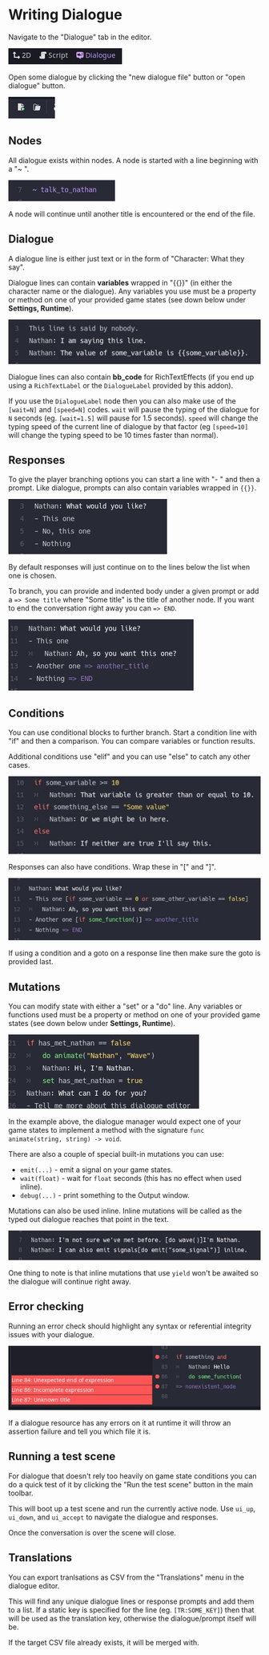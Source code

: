 # Writing Dialogue

Navigate to the "Dialogue" tab in the editor.

![Dialogue tab](dialogue-tab.jpg)

Open some dialogue by clicking the "new dialogue file" button or "open dialogue" button.

![New and Open buttons](new-open-buttons.jpg)


## Nodes

All dialogue exists within nodes. A node is started with a line beginning with a "~ ".

![Node titles begin with a "~ "](node-title.jpg)

A node will continue until another title is encountered or the end of the file.


## Dialogue

A dialogue line is either just text or in the form of "Character: What they say". 

Dialogue lines can contain **variables** wrapped in "{{}}" (in either the character name or the dialogue). Any variables you use must be a property or method on one of your provided game states (see down below under **Settings, Runtime**).

![Dialogue lines](dialogue-lines.jpg)

Dialogue lines can also contain **bb_code** for RichTextEffects (if you end up using a `RichTextLabel` or the `DialogueLabel` provided by this addon).

If you use the `DialogueLabel` node then you can also make use of the `[wait=N]` and `[speed=N]` codes. `wait` will pause the typing of the dialogue for `N` seconds (eg. `[wait=1.5]` will pause for 1.5 seconds). `speed` will change the typing speed of the current line of dialogue by that factor (eg `[speed=10]` will change the typing speed to be 10 times faster than normal).

## Responses

To give the player branching options you can start a line with "- " and then a prompt. Like dialogue, prompts can also contain variables wrapped in `{{}}`.

![Empty prompts](empty-prompts.jpg)

By default responses will just continue on to the lines below the list when one is chosen.

To branch, you can provide and indented body under a given prompt or add a `=> Some title` where "Some title" is the title of another node. If you want to end the conversation right away you can `=> END`.

![Prompts](prompts.jpg)


## Conditions

You can use conditional blocks to further branch. Start a condition line with "if" and then a comparison. You can compare variables or function results.

Additional conditions use "elif" and you can use "else" to catch any other cases.

![Conditional lines](conditions.jpg)

Responses can also have conditions. Wrap these in "[" and "]".

![Conditional responses](conditional-responses.jpg)

If using a condition and a goto on a response line then make sure the goto is provided last.

## Mutations

You can modify state with either a "set" or a "do" line. Any variables or functions used must be a property or method on one of your provided game states (see down below under **Settings, Runtime**).

![Mutations](mutations.jpg)

In the example above, the dialogue manager would expect one of your game states to implement a method with the signature `func animate(string, string) -> void`.

There are also a couple of special built-in mutations you can use:

- `emit(...)` - emit a signal on your game states.
- `wait(float)` - wait for `float` seconds (this has no effect when used inline).
- `debug(...)` - print something to the Output window.

Mutations can also be used inline. Inline mutations will be called as the typed out dialogue reaches that point in the text.

![Inline mutations](inline-mutations.jpg)

One thing to note is that inline mutations that use `yield` won't be awaited so the dialogue will continue right away.


## Error checking

Running an error check should highlight any syntax or referential integrity issues with your dialogue.

![Errors](errors.jpg)

If a dialogue resource has any errors on it at runtime it will throw an assertion failure and tell you which file it is.


## Running a test scene

For dialogue that doesn't rely too heavily on game state conditions you can do a quick test of it by clicking the "Run the test scene" button in the main toolbar.

This will boot up a test scene and run the currently active node. Use `ui_up`, `ui_down`, and `ui_accept` to navigate the dialogue and responses.

Once the conversation is over the scene will close.


## Translations

You can export tranlsations as CSV from the "Translations" menu in the dialogue editor. 

This will find any unique dialogue lines or response prompts and add them to a list. If a static key is specified for the line (eg. `[TR:SOME_KEY]`) then that will be used as the translation key, otherwise the dialogue/prompt itself will be.

If the target CSV file already exists, it will be merged with.